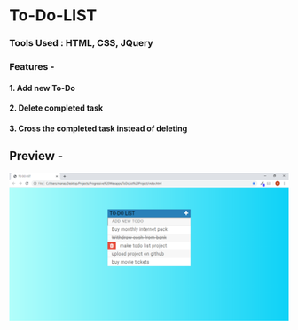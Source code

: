 # To-Do-LIST
### Tools Used : HTML, CSS, JQuery

### Features -
#### 1. Add new To-Do
#### 2. Delete completed task
#### 3. Cross the completed task instead of deleting


## Preview - 
![alt text](https://github.com/manaschopra18/To-Do-LIST/blob/master/TO%20DO%20LIST%20-screenshot.png)

